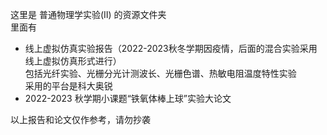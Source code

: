 这里是 普通物理学实验(Ⅱ)  的资源文件夹  
里面有  

* 线上虚拟仿真实验报告（2022-2023秋冬学期因疫情，后面的混合实验采用线上虚拟仿真形式进行）  
包括光纤实验、光栅分光计测波长、光栅色谱、热敏电阻温度特性实验  
采用的平台是科大奥锐  
* 2022-2023 秋学期小课题“铁氧体棒上球”实验大论文

以上报告和论文仅作参考，请勿抄袭
